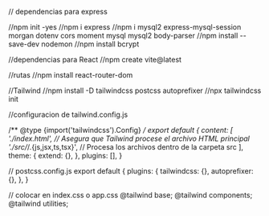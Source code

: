 // dependencias para express

//npm init -yes
//npm i express
//npm i mysql2 express-mysql-session morgan dotenv cors moment mysql mysql2 body-parser
//npm install --save-dev nodemon
//npm install bcrypt

//dependencias para React
//npm create vite@latest

//rutas
//npm install react-router-dom

//Tailwind
//npm install -D tailwindcss postcss autoprefixer
//npx tailwindcss init

//configuracion de tailwind.config.js

/** @type {import('tailwindcss').Config} */
export default {
  content: [
    './index.html',    // Asegura que Tailwind procese el archivo HTML principal
    './src/*/.{js,jsx,ts,tsx}', // Procesa los archivos dentro de la carpeta src
  ],
  theme: {
    extend: {},
  },
  plugins: [],
}

// postcss.config.js
export default {
    plugins: {
      tailwindcss: {},
      autoprefixer: {},
    },
  }

// colocar en index.css o app.css
@tailwind base;
@tailwind components;
@tailwind utilities;

  








